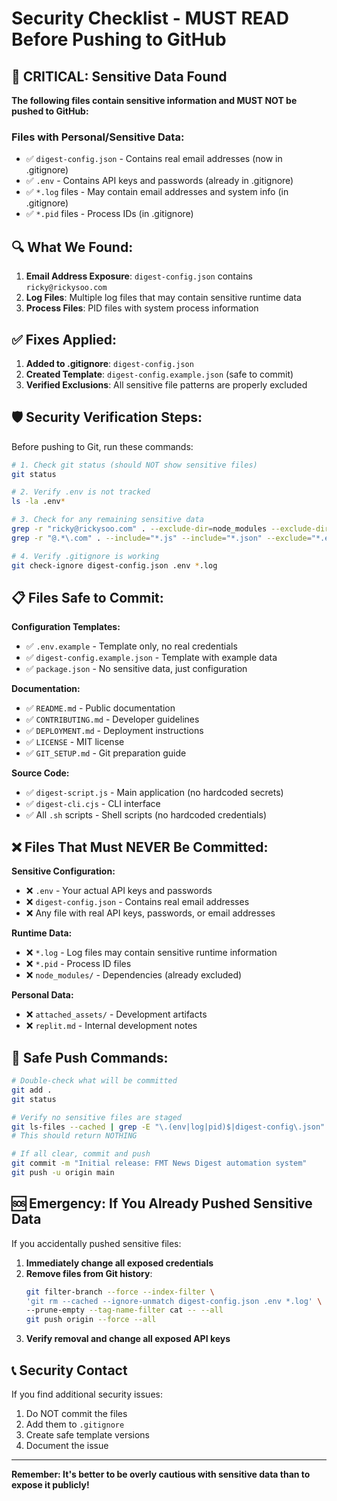 # Security Checklist - MUST READ Before Pushing to GitHub

## 🚨 CRITICAL: Sensitive Data Found

**The following files contain sensitive information and MUST NOT be pushed to GitHub:**

### Files with Personal/Sensitive Data:
- ✅ `digest-config.json` - Contains real email addresses (now in .gitignore)
- ✅ `.env` - Contains API keys and passwords (already in .gitignore)
- ✅ `*.log` files - May contain email addresses and system info (in .gitignore)
- ✅ `*.pid` files - Process IDs (in .gitignore)

## 🔍 What We Found:

1. **Email Address Exposure**: `digest-config.json` contains `ricky@rickysoo.com`
2. **Log Files**: Multiple log files that may contain sensitive runtime data
3. **Process Files**: PID files with system process information

## ✅ Fixes Applied:

1. **Added to .gitignore**: `digest-config.json`
2. **Created Template**: `digest-config.example.json` (safe to commit)
3. **Verified Exclusions**: All sensitive file patterns are properly excluded

## 🛡️ Security Verification Steps:

Before pushing to Git, run these commands:

```bash
# 1. Check git status (should NOT show sensitive files)
git status

# 2. Verify .env is not tracked
ls -la .env*

# 3. Check for any remaining sensitive data
grep -r "ricky@rickysoo.com" . --exclude-dir=node_modules --exclude-dir=.git
grep -r "@.*\.com" . --include="*.js" --include="*.json" --exclude="*.example.*"

# 4. Verify .gitignore is working
git check-ignore digest-config.json .env *.log
```

## 📋 Files Safe to Commit:

**Configuration Templates:**
- ✅ `.env.example` - Template only, no real credentials
- ✅ `digest-config.example.json` - Template with example data
- ✅ `package.json` - No sensitive data, just configuration

**Documentation:**
- ✅ `README.md` - Public documentation
- ✅ `CONTRIBUTING.md` - Developer guidelines  
- ✅ `DEPLOYMENT.md` - Deployment instructions
- ✅ `LICENSE` - MIT license
- ✅ `GIT_SETUP.md` - Git preparation guide

**Source Code:**
- ✅ `digest-script.js` - Main application (no hardcoded secrets)
- ✅ `digest-cli.cjs` - CLI interface
- ✅ All `.sh` scripts - Shell scripts (no hardcoded credentials)

## ❌ Files That Must NEVER Be Committed:

**Sensitive Configuration:**
- ❌ `.env` - Your actual API keys and passwords
- ❌ `digest-config.json` - Contains real email addresses
- ❌ Any file with real API keys, passwords, or email addresses

**Runtime Data:**
- ❌ `*.log` - Log files may contain sensitive runtime information
- ❌ `*.pid` - Process ID files
- ❌ `node_modules/` - Dependencies (already excluded)

**Personal Data:**
- ❌ `attached_assets/` - Development artifacts
- ❌ `replit.md` - Internal development notes

## 🚀 Safe Push Commands:

```bash
# Double-check what will be committed
git add .
git status

# Verify no sensitive files are staged
git ls-files --cached | grep -E "\.(env|log|pid)$|digest-config\.json"
# This should return NOTHING

# If all clear, commit and push
git commit -m "Initial release: FMT News Digest automation system"
git push -u origin main
```

## 🆘 Emergency: If You Already Pushed Sensitive Data

If you accidentally pushed sensitive files:

1. **Immediately change all exposed credentials**
2. **Remove files from Git history**:
   ```bash
   git filter-branch --force --index-filter \
   'git rm --cached --ignore-unmatch digest-config.json .env *.log' \
   --prune-empty --tag-name-filter cat -- --all
   git push origin --force --all
   ```
3. **Verify removal and change all exposed API keys**

## 📞 Security Contact

If you find additional security issues:
1. Do NOT commit the files
2. Add them to `.gitignore`
3. Create safe template versions
4. Document the issue

---

**Remember: It's better to be overly cautious with sensitive data than to expose it publicly!**
